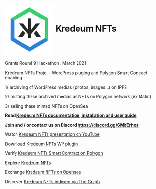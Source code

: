 <h1><img src="klogo.png" alt="drawing" width="160" style="vertical-align: middle"/> Kredeum NFTs</h1>

Grants Round 9 Hackathon : March 2021

Kredeum NFTs Projet - WordPress pluging and Polygon Smart Contract enabling :

1/ archiving of WordPress medias (photos, images...) on IPFS

2/ minting these archived medias as NFTs on Polygon network (ex Matic)

3/ selling these minted NFTs on OpenSea

**Read [Kredeum NFTs documentation, installation and user guide](https://docs.kredeum.tech/)**

**Join and / or contact us on Discord https://discord.gg/6MbErhxs**

Watch [Kredeum NFTs presentation on YouTube](https://www.youtube.com/watch?v=PWYbeLTXTKE)

Download [Kredeum NFTs WP plugin](https://github.com/Kredeum/gr9/releases/download/v0.2.11/KredeumNFTs_v0.2.11.zip)

Verify [Kredeum NFTs Smart Contract on Polygon](https://explorer-mainnet.maticvigil.com/address/0xF6d53C7e96696391Bb8e73bE75629B37439938AF/transactions)

Explore [Kredeum NFTs](https://kre.kredeum.tech)

Exchange [Kredeum NFTs on Opensea](https://opensea.io/collection/kredeum-nfts)

Discover [Kredeum NFTs indexed via The Graph](https://thegraph.com/explorer/subgraph/zapaz/kredeum-nft)
